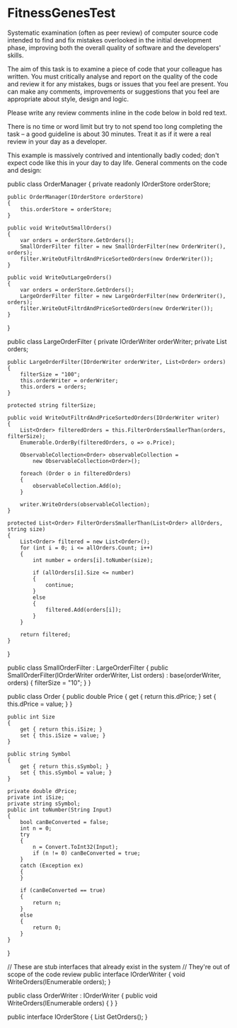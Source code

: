 # FitnessGenesTest

Systematic examination (often as peer review) of computer source code intended to find and fix mistakes overlooked in the initial development phase, improving both the overall quality of software and the developers' skills.

The aim of this task is to examine a piece of code that your colleague has written. You must critically analyse and report on the quality of the code and review it for any mistakes, bugs or issues that you feel are present. You can make any comments, improvements or suggestions that you feel are appropriate about style, design and logic.

Please write any review comments inline in the code below in bold red text.

There is no time or word limit but try to not spend too long completing the task – a good guideline is about 30 minutes. Treat it as if it were a real review in your day as a developer.

This example is massively contrived and intentionally badly coded; don't expect code like this in your day to day life.
General comments on the code and design:

public class OrderManager
{
    private readonly IOrderStore orderStore;

    public OrderManager(IOrderStore orderStore)
    {
        this.orderStore = orderStore;
    }

    public void WriteOutSmallOrders()
    {
        var orders = orderStore.GetOrders();
        SmallOrderFilter filter = new SmallOrderFilter(new OrderWriter(), orders);
        filter.WriteOutFiltrdAndPriceSortedOrders(new OrderWriter());
    }

    public void WriteOutLargeOrders()
    {
        var orders = orderStore.GetOrders();
        LargeOrderFilter filter = new LargeOrderFilter(new OrderWriter(), orders);
        filter.WriteOutFiltrdAndPriceSortedOrders(new OrderWriter());
    }
}


public class LargeOrderFilter
{
    private IOrderWriter orderWriter;
    private List<Order> orders;

    public LargeOrderFilter(IOrderWriter orderWriter, List<Order> orders)
    {
        filterSize = "100";
        this.orderWriter = orderWriter;
        this.orders = orders;
    }

    protected string filterSize;

    public void WriteOutFiltrdAndPriceSortedOrders(IOrderWriter writer)
    {
        List<Order> filteredOrders = this.FilterOrdersSmallerThan(orders, filterSize);
        Enumerable.OrderBy(filteredOrders, o => o.Price);

        ObservableCollection<Order> observableCollection =
            new ObservableCollection<Order>();

        foreach (Order o in filteredOrders)
        {
            observableCollection.Add(o);
        }

        writer.WriteOrders(observableCollection);
    }

    protected List<Order> FilterOrdersSmallerThan(List<Order> allOrders, string size)
    {
        List<Order> filtered = new List<Order>();
        for (int i = 0; i <= allOrders.Count; i++)
        {
            int number = orders[i].toNumber(size);

            if (allOrders[i].Size <= number)
            {
                continue;
            }
            else
            {
                filtered.Add(orders[i]);
            }
        }

        return filtered;
    }
}

public class SmallOrderFilter : LargeOrderFilter
{
    public SmallOrderFilter(IOrderWriter orderWriter, List<Order> orders)
        : base(orderWriter, orders)
    {
        filterSize = "10";
    }
}


public class Order
{
    public double Price
    {
        get { return this.dPrice; }
        set { this.dPrice = value; }
    }

    public int Size
    {
        get { return this.iSize; }
        set { this.iSize = value; }
    }

    public string Symbol
    {
        get { return this.sSymbol; }
        set { this.sSymbol = value; }
    }

    private double dPrice;
    private int iSize;
    private string sSymbol;
    public int toNumber(String Input)
    {
        bool canBeConverted = false;
        int n = 0;
        try
        {
            n = Convert.ToInt32(Input);
            if (n != 0) canBeConverted = true;
        }
        catch (Exception ex)
        {
        }

        if (canBeConverted == true)
        {
            return n;
        }
        else
        {
            return 0;
        }
    }
}


// These are stub interfaces that already exist in the system
// They're out of scope of the code review
public interface IOrderWriter
{
    void WriteOrders(IEnumerable<Order> orders);
}

public class OrderWriter : IOrderWriter
{
    public void WriteOrders(IEnumerable<Order> orders)
    {
    }
}

public interface IOrderStore
{
    List<Order> GetOrders();
}
